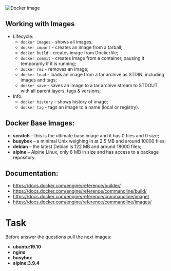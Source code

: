 
![Docker image](https://miro.medium.com/max/2124/1*IzXW9q4OEBeli1rxKR4vkQ.png)

## Working with Images
- Lifecycle:
  - `docker images` - shows all images;
  - `docker import` - creates an image from a tarball;
  - `docker build` - creates image from Dockerfile;
  - `docker commit` - creates image from a container, pausing it temporarily if it is running;
  - `docker rmi` - removes an image;
  - `docker load` - loads an image from a tar archive as STDIN, including images and tags;
  - `docker save` - saves an image to a tar archive stream to STDOUT with all parent layers, tags & versions;
- Info:
  - `docker history` - shows history of image;
  - `docker tag` - tags an image to a name (local or registry).  

## Docker Base Images:
- **scratch** – this is the ultimate base image and it has 0 files and 0 size;
- **busybox** – a minimal Unix weighing in at 2.5 MB and around 10000 files;
- **debian** – the latest Debian is 122 MB and around 18000 files;
- **alpine** – Alpine Linux, only 8 MB in size and has access to a package repository.  
 

## Documentation:
- https://docs.docker.com/engine/reference/builder/
- https://docs.docker.com/engine/reference/commandline/build/
- https://docs.docker.com/engine/reference/commandline/image/
- https://docs.docker.com/engine/reference/commandline/images/

# Task

Before answer the questions pull the next images:
- **ubuntu:19.10**
- **nginx**
- **busybox**
- **alpine:3.9.4** 
